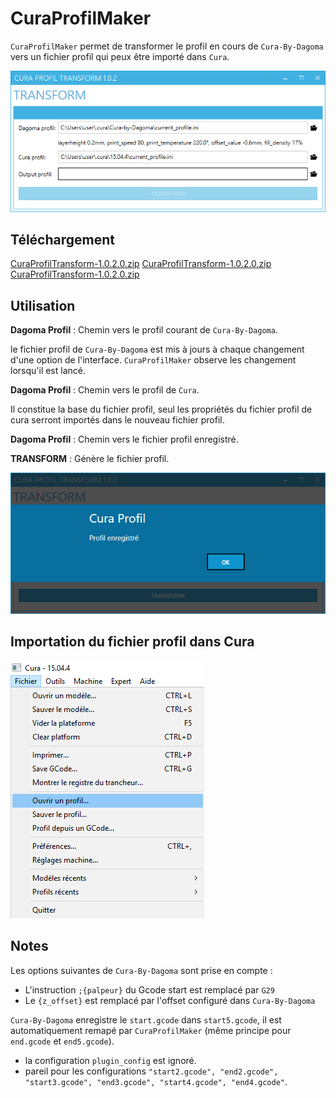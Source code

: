 # CuraProfilMaker

`CuraProfilMaker` permet de transformer le profil en cours de `Cura-By-Dagoma` vers un fichier profil qui peux être importé dans `Cura`.

![](docs/assets/screenshot_cura_profil_transform.png)

## Téléchargement ##

[CuraProfilTransform-1.0.2.0.zip](dist/CuraProfilTransform-1.0.2.0.zip)
[CuraProfilTransform-1.0.2.0.zip](../../raw/master/dist/CuraProfilTransform-1.0.2.0.zip)
[CuraProfilTransform-1.0.2.0.zip](https://github.com/ninjuki/CuraProfilMaker/raw/master/dist/CuraProfilTransform-1.0.2.0.zip)

## Utilisation ##

**Dagoma Profil** : Chemin vers le profil courant de `Cura-By-Dagoma`.

le fichier profil de `Cura-By-Dagoma` est mis à jours à chaque changement d'une option de l'interface.
`CuraProfilMaker` observe les changement lorsqu'il est lancé.

**Dagoma Profil** : Chemin vers le profil de `Cura`.

Il constitue la base du fichier profil, seul les propriétés du fichier profil de cura serront importés dans le nouveau fichier profil.

**Dagoma Profil** : Chemin vers le fichier profil enregistré.

**TRANSFORM** : Génère le fichier profil. 

![](docs/assets/screenshot_cura_profil_transform_save.png)

## Importation du fichier profil dans Cura ##

![](docs/assets/Cura_load_profile.png)

## Notes  ##

Les options suivantes de `Cura-By-Dagoma` sont prise en compte :

- L'instruction `;{palpeur}` du Gcode start est remplacé par `G29`
- Le `{z_offset}` est remplacé par l'offset configuré dans `Cura-By-Dagoma`


`Cura-By-Dagoma` enregistre le `start.gcode` dans `start5.gcode`, il est automatiquement remapé par `CuraProfilMaker` (même principe pour `end.gcode` et `end5.gcode`).


- la configuration `plugin_config` est ignoré.
- pareil pour les configurations `"start2.gcode", "end2.gcode", "start3.gcode", "end3.gcode", "start4.gcode", "end4.gcode"`.